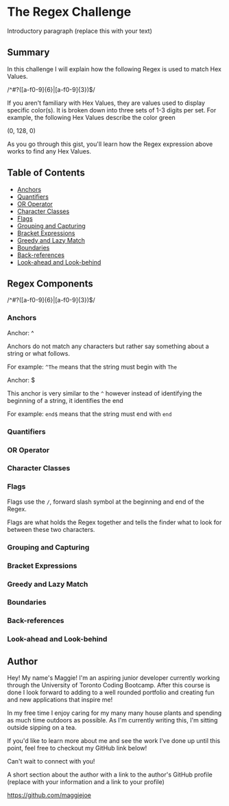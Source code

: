 # The Regex Challenge

Introductory paragraph (replace this with your text)

## Summary

In this challenge I will explain how the following Regex is used to match Hex Values. 

/^#?([a-f0-9]{6}|[a-f0-9]{3})$/

If you aren't familiary with Hex Values, they are values used to display specific color(s). It is broken down into three sets of 1-3 digits per set. For example, the following Hex Values describe the color green 

(0, 128, 0)

As you go through this gist, you'll learn how the Regex expression above works to find any Hex Values.

## Table of Contents

- [Anchors](#anchors)
- [Quantifiers](#quantifiers)
- [OR Operator](#or-operator)
- [Character Classes](#character-classes)
- [Flags](#flags)
- [Grouping and Capturing](#grouping-and-capturing)
- [Bracket Expressions](#bracket-expressions)
- [Greedy and Lazy Match](#greedy-and-lazy-match)
- [Boundaries](#boundaries)
- [Back-references](#back-references)
- [Look-ahead and Look-behind](#look-ahead-and-look-behind)

## Regex Components

/^#?([a-f0-9]{6}|[a-f0-9]{3})$/

### Anchors

Anchor: ^ 

Anchors do not match any characters but rather say something about a string or what follows.

For example: `^The` means that the string must begin with `The`

Anchor: $

This anchor is very similar to the `^` however instead of identifying the beginning of a string, it identifies the end

For example: `end$` means that the string must end with `end`

### Quantifiers

### OR Operator

### Character Classes

### Flags

Flags use the `/`, forward slash symbol at the beginning and end of the Regex.

Flags are what holds the Regex together and tells the finder what to look for between these two characters.

### Grouping and Capturing

### Bracket Expressions

### Greedy and Lazy Match

### Boundaries

### Back-references

### Look-ahead and Look-behind

## Author

Hey! My name's Maggie! I'm an aspiring junior developer currently working through the University of Toronto Coding Bootcamp. After this course is done I look forward to adding to a well rounded portfolio and creating fun and new applications that inspire me!

In my free time I enjoy caring for my many many house plants and spending as much time outdoors as possible. As I'm currently writing this, I'm sitting outside sipping on a tea. 

If you'd like to learn more about me and see the work I've done up until this point, feel free to checkout my GitHub link below!

Can't wait to connect with you!

A short section about the author with a link to the author's GitHub profile (replace with your information and a link to your profile)

https://github.com/maggiejoe